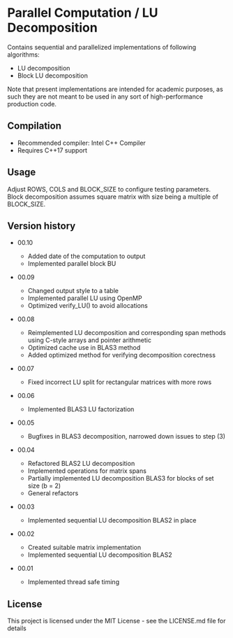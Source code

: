 # Parallel Computation / LU Decomposition

Contains sequential and parallelized implementations of following algorithms:

* LU decomposition
* Block LU decomposition

Note that present implementations are intended for academic purposes, as such they are not meant to be used in any sort of high-performance production code.

## Compilation

* Recommended compiler: Intel C++ Compiler
* Requires C++17 support

## Usage

Adjust ROWS, COLS and BLOCK_SIZE to configure testing parameters. Block decomposition assumes square matrix with size being a multiple of BLOCK_SIZE.

## Version history
* 00.10
    * Added date of the computation to output
    * Implemented parallel block BU

* 00.09
    * Changed output style to a table
    * Implemented parallel LU using OpenMP
    * Optimized verify_LU() to avoid allocations

* 00.08
    * Reimplemented LU decomposition and corresponding span methods using C-style arrays and pointer arithmetic
    * Optimized cache use in BLAS3 method
    * Added optimized method for verifying decomposition corectness

* 00.07
    * Fixed incorrect LU split for rectangular matrices with more rows

* 00.06
    * Implemented BLAS3 LU factorization

* 00.05
    * Bugfixes in BLAS3 decomposition, narrowed down issues to step (3)

* 00.04
    * Refactored BLAS2 LU decomposition
    * Implemented operations for matrix spans
    * Partially implemented LU decomposition BLAS3 for blocks of set size (b = 2)
    * General refactors

* 00.03
    * Implemented sequential LU decomposition BLAS2 in place

* 00.02
    * Created suitable matrix implementation
    * Implemented sequential LU decomposition BLAS2

* 00.01
    * Implemented thread safe timing

## License

This project is licensed under the MIT License - see the LICENSE.md file for details